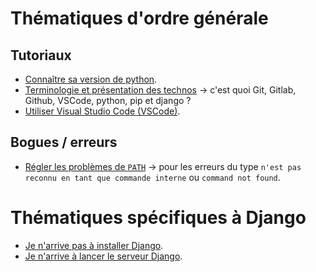 # Thématiques d'ordre générale

## Tutoriaux

- [Connaître sa version de python](./connaitre-sa-version-de-python.md).
- [Terminologie et présentation des technos](./terminologie-et-presentation-des-technos.md) -> c'est quoi Git, Gitlab, Github, VSCode, python, pip et django ?
- [Utiliser Visual Studio Code (VSCode)](./utiliser-visual-studio-code.md).

## Bogues / erreurs

- [Régler les problèmes de `PATH`](./regler-les-problemes-de-path.md) -> pour les erreurs du type `n'est pas reconnu en tant que commande interne` ou `command not found`.

# Thématiques spécifiques à Django

- [Je n'arrive pas à installer Django](./probleme-installation-django.md).
- [Je n'arrive à lancer le serveur Django](./probleme-lancement-serveur-django.md).